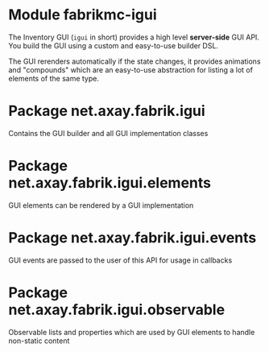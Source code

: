 # Module fabrikmc-igui

The Inventory GUI (`igui` in short) provides a high level **server-side** GUI API. You build the GUI using a
custom and easy-to-use builder DSL.

The GUI rerenders automatically if the state changes, it provides animations and "compounds" which are
an easy-to-use abstraction for listing a lot of elements of the same type.

# Package net.axay.fabrik.igui

Contains the GUI builder and all GUI implementation classes

# Package net.axay.fabrik.igui.elements

GUI elements can be rendered by a GUI implementation

# Package net.axay.fabrik.igui.events

GUI events are passed to the user of this API for usage in callbacks

# Package net.axay.fabrik.igui.observable

Observable lists and properties which are used by GUI elements to handle non-static content
